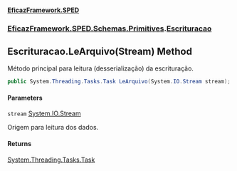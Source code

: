 #### [EficazFramework.SPED](EficazFrameworkSPED.md 'EficazFramework SPED')
### [EficazFramework.SPED.Schemas.Primitives](EficazFramework.SPED.Schemas.Primitives.md 'EficazFramework.SPED.Schemas.Primitives').[Escrituracao](EficazFramework.SPED.Schemas.Primitives/Escrituracao.md 'EficazFramework.SPED.Schemas.Primitives.Escrituracao')

## Escrituracao.LeArquivo(Stream) Method

Método principal para leitura (desserialização) da escrituração.

```csharp
public System.Threading.Tasks.Task LeArquivo(System.IO.Stream stream);
```
#### Parameters

<a name='EficazFramework.SPED.Schemas.Primitives.Escrituracao.LeArquivo(System.IO.Stream).stream'></a>

`stream` [System.IO.Stream](https://docs.microsoft.com/en-us/dotnet/api/System.IO.Stream 'System.IO.Stream')

Origem para leitura dos dados.

#### Returns
[System.Threading.Tasks.Task](https://docs.microsoft.com/en-us/dotnet/api/System.Threading.Tasks.Task 'System.Threading.Tasks.Task')